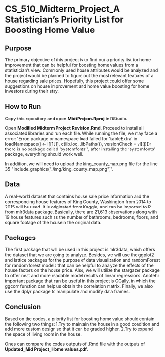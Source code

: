 # CS_510_Midterm_Project_A Statistician’s Priority List for Boosting Home Value

## Purpose
The primary objective of this project is to find out a priority list for home improvement that can be helpful for boosting home values from a statistician’s view. Commonly used house attributes would be analyzed and the project would be planned to figure out the most relevant features of a house regarding sale prices. Hopefully, this project could offer some suggestions on house improvement and home value boosting for home investors during their stay.

## How to Run
Copy this repository and open **MidtProject.Rproj** in RStudio. 

Open **Modified Midterm Project Revision.Rmd**. Proceed to install all associated libraries and run each file. While running the file, we may face a error:"Error: package or namespace load failed for ‘kableExtra’ in loadNamespace(j <- i[[1L]], c(lib.loc, .libPaths()), versionCheck = vI[[j]]): there is no package called ‘systemfonts’", after installing the ‘systemfonts' package, everything should work well. 

In addition, we will need to upload the king_county_map.png file for the line 35 "include_graphics("./img/king_county_map.png")".

## Data
A real-world dataset that contains house sale price information and the corresponding house features of King County, Washington from 2014 to 2015 will be used. It is originated from Kaggle, and can be imported to R from mlr3data package. Basically, there are 21,613 observations along with 19 house features such as the number of bathrooms, bedrooms, floors, and square footage of the housein the original data. 

## Packages 
The first package that will be used in this project is mlr3data, which offers the dataset that we are going to analyze. Besides, we will use the ggplot2 and lattice packages for the purpose of data visualization and randomForest for random forest models that can be helpful to analyze the effects of the house factors on the house price. Also, we will utilize the stargazer package to offer neat and more readable model results of linear regressions. Anotehr important package that can be useful in this project is GGally, in which the ggcorr function can help us obtain the correlation matrix. Finally, we also use the dplyr package to manipulate and modify data frames.

## Conclusion
Based on the codes, a priority list for boosting home value should contain the following two things:
1.Try to maintain the house in a good condition and add more custom design so that it can be graded higher.
2.Try to expand the space of living room in the house.

Ones can compare the codes outputs of .Rmd file with the outputs of **Updated_Mid Project_Home values.pdf**. 
